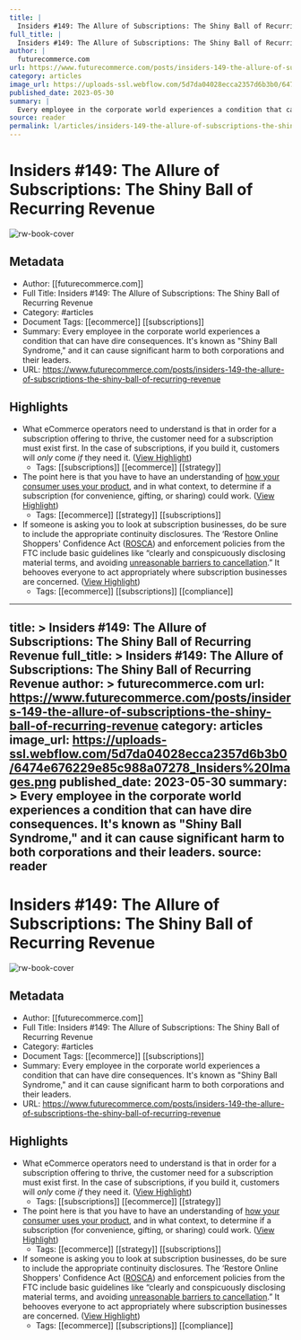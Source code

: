 ```yaml
---
title: |
  Insiders #149: The Allure of Subscriptions: The Shiny Ball of Recurring Revenue
full_title: |
  Insiders #149: The Allure of Subscriptions: The Shiny Ball of Recurring Revenue
author: |
  futurecommerce.com
url: https://www.futurecommerce.com/posts/insiders-149-the-allure-of-subscriptions-the-shiny-ball-of-recurring-revenue
category: articles
image_url: https://uploads-ssl.webflow.com/5d7da04028ecca2357d6b3b0/6474e676229e85c988a07278_Insiders%20Images.png
published_date: 2023-05-30
summary: |
  Every employee in the corporate world experiences a condition that can have dire consequences. It's known as "Shiny Ball Syndrome," and it can cause significant harm to both corporations and their leaders.
source: reader
permalink: l/articles/insiders-149-the-allure-of-subscriptions-the-shiny-ball-of-recurring-revenue
---
```

# Insiders #149: The Allure of Subscriptions: The Shiny Ball of Recurring Revenue

![rw-book-cover](https://uploads-ssl.webflow.com/5d7da04028ecca2357d6b3b0/6474e676229e85c988a07278_Insiders%20Images.png)

## Metadata
- Author: [[futurecommerce.com]]
- Full Title: Insiders #149: The Allure of Subscriptions: The Shiny Ball of Recurring Revenue
- Category: #articles
- Document Tags: [[ecommerce]] [[subscriptions]] 
- Summary: Every employee in the corporate world experiences a condition that can have dire consequences. It's known as "Shiny Ball Syndrome," and it can cause significant harm to both corporations and their leaders.
- URL: https://www.futurecommerce.com/posts/insiders-149-the-allure-of-subscriptions-the-shiny-ball-of-recurring-revenue

## Highlights
- What eCommerce operators need to understand is that in order for a subscription offering to thrive, the customer need for a subscription must exist first. In the case of subscriptions, if you build it, customers will *only* come *if* they need it. ([View Highlight](https://read.readwise.io/read/01h52f575m2abf3wt0ca597vhy))
    - Tags: [[subscriptions]] [[ecommerce]] [[strategy]] 
- The point here is that you have to have an understanding of [how your consumer uses your product](https://www.futurecommerce.com/posts/insiders-132-whats-your-customers-subscription-sign), and in what context, to determine if a subscription (for convenience, gifting, or sharing) could work. ([View Highlight](https://read.readwise.io/read/01h52fbcjwfx5qwme89k4v2664))
    - Tags: [[ecommerce]] [[strategy]] [[subscriptions]] 
- If someone is asking you to look at subscription businesses, do be sure to include the appropriate continuity disclosures. The ‘Restore Online Shoppers' Confidence Act ([ROSCA](http://uscode.house.gov/view.xhtml?req=granuleid%3AUSC-prelim-title15-chapter110&edition=prelim)) and enforcement policies from the FTC include basic guidelines like “clearly and conspicuously disclosing material terms, and avoiding [unreasonable barriers to cancellation](https://www.natlawreview.com/article/subscription-model-regulation-trends-and-takeaways).” It behooves everyone to act appropriately where subscription businesses are concerned. ([View Highlight](https://read.readwise.io/read/01h52fdyyvre0shm40807bsa0y))
    - Tags: [[ecommerce]] [[subscriptions]] [[compliance]] 


---
title: >
  Insiders #149: The Allure of Subscriptions: The Shiny Ball of Recurring Revenue
full_title: >
  Insiders #149: The Allure of Subscriptions: The Shiny Ball of Recurring Revenue
author: >
  futurecommerce.com
url: https://www.futurecommerce.com/posts/insiders-149-the-allure-of-subscriptions-the-shiny-ball-of-recurring-revenue
category: articles
image_url: https://uploads-ssl.webflow.com/5d7da04028ecca2357d6b3b0/6474e676229e85c988a07278_Insiders%20Images.png
published_date: 2023-05-30
summary: >
  Every employee in the corporate world experiences a condition that can have dire consequences. It's known as "Shiny Ball Syndrome," and it can cause significant harm to both corporations and their leaders.
source: reader
---
# Insiders #149: The Allure of Subscriptions: The Shiny Ball of Recurring Revenue

![rw-book-cover](https://uploads-ssl.webflow.com/5d7da04028ecca2357d6b3b0/6474e676229e85c988a07278_Insiders%20Images.png)

## Metadata
- Author: [[futurecommerce.com]]
- Full Title: Insiders #149: The Allure of Subscriptions: The Shiny Ball of Recurring Revenue
- Category: #articles
- Document Tags: [[ecommerce]] [[subscriptions]] 
- Summary: Every employee in the corporate world experiences a condition that can have dire consequences. It's known as "Shiny Ball Syndrome," and it can cause significant harm to both corporations and their leaders.
- URL: https://www.futurecommerce.com/posts/insiders-149-the-allure-of-subscriptions-the-shiny-ball-of-recurring-revenue

## Highlights
- What eCommerce operators need to understand is that in order for a subscription offering to thrive, the customer need for a subscription must exist first. In the case of subscriptions, if you build it, customers will *only* come *if* they need it. ([View Highlight](https://read.readwise.io/read/01h52f575m2abf3wt0ca597vhy))
    - Tags: [[subscriptions]] [[ecommerce]] [[strategy]] 
- The point here is that you have to have an understanding of [how your consumer uses your product](https://www.futurecommerce.com/posts/insiders-132-whats-your-customers-subscription-sign), and in what context, to determine if a subscription (for convenience, gifting, or sharing) could work. ([View Highlight](https://read.readwise.io/read/01h52fbcjwfx5qwme89k4v2664))
    - Tags: [[ecommerce]] [[strategy]] [[subscriptions]] 
- If someone is asking you to look at subscription businesses, do be sure to include the appropriate continuity disclosures. The ‘Restore Online Shoppers' Confidence Act ([ROSCA](http://uscode.house.gov/view.xhtml?req=granuleid%3AUSC-prelim-title15-chapter110&edition=prelim)) and enforcement policies from the FTC include basic guidelines like “clearly and conspicuously disclosing material terms, and avoiding [unreasonable barriers to cancellation](https://www.natlawreview.com/article/subscription-model-regulation-trends-and-takeaways).” It behooves everyone to act appropriately where subscription businesses are concerned. ([View Highlight](https://read.readwise.io/read/01h52fdyyvre0shm40807bsa0y))
    - Tags: [[ecommerce]] [[subscriptions]] [[compliance]] 


